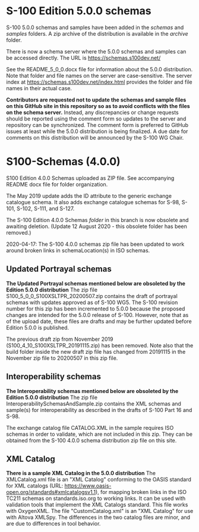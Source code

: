 # S-100 Edition 5.0.0 schemas
S-100 5.0.0 schemas and samples have been added in the <em>schemas</em> and <em>samples</em> folders. A zip archive of the distribution is available in the <em>archive</em> folder.

There is now a schema server where the 5.0.0 schemas and samples can be accessed directly. The URL is https://schemas.s100dev.net/ 

See the README_5_0_0.docx file for information about the 5.0.0 distribution. Note that folder and file names on the server are case-sensitive. The server index at https://schemas.s100dev.net/index.html provides the folder and file names in their actual case.

<b>Contributors are requested not to update the schemas and sample files on this GitHub site in this repository so as to avoid conflicts with the files on the schema server.</b> Instead, any discrepancies or change requests should be reported using the comment form so updates to the server and repository can be synchronized. The comment form is preferred to GitHub issues at least while the 5.0.0 distribution is being finalized. A due date for comments on this distribution will be announced by the S-100 WG Chair.

# S100-Schemas (4.0.0)
S100 Edition 4.0.0 Schemas uploaded as ZIP file.  See accompanying README docx file for folder organization.

The May 2019 update adds the ID attribute to the generic exchange catalogue schema. It also adds exchange catalogue schemas for S-98, S-101, S-102, S-111, and S-127.

The S-100 Edition 4.0.0 Schemas <em>folder</em> in this branch is now obsolete and awaiting deletion. (Update 12 August 2020 - this obsolete folder has been removed.)

2020-04-17: The S-100 4.0.0 schemas zip file has been updated to work around broken links in schemaLocation(s) in ISO schemas.

## Updated Portrayal schemas
<b>The Updated Portrayal schemas mentioned below are obsoleted by the Edition 5.0.0 distribution</b>
The zip file S100_5_0_0_S100XSLTPR_20200507.zip contains the draft of portrayal schemas with updates approved as of S-100 WG5. The S-100 revision number for this zip has been incremented to 5.0.0 because the proposed changes are intended for the 5.0.0 release of S-100. However, note that as of the upload date, these files are drafts and may be further updated before Edition 5.0.0 is published.

The previous draft zip from November 2019 (S100_4_10_S100XSLTPR_20191115.zip) has been removed. Note also that the build folder inside the new draft zip file has changed from 20191115 in the November zip file to 20200507 in this zip file.

## Interoperability schemas
<b>The Interoperability schemas mentioned below are obsoleted by the Edition 5.0.0 distribution</b>
The zip file InteroperabilitySchemasAndSample.zip contains the XML schemas and sample(s) for interoperability as described in the drafts of S-100 Part 16 and S-98. 

The exchange catalog file CATALOG.XML in the sample requires ISO schemas in order to validate, which are not included in this zip. They can be obtained from the S-100 4.0.0 schema distribution zip file on this site.

## XML Catalog
<b>There is a sample XML Catalog in the 5.0.0 distribution</b>
The XMLCatalog.xml file is an "XML Catalog" conforming to the OASIS standard for XML catalogs (URL: https://www.oasis-open.org/standards#xmlcatalogsv1.1), for mapping broken links in the ISO TC211 schemas on standards.iso.org to working links. It can be used with validation tools that implement the XML Catalogs standard. This file works with OxygenXML. The file "CustomCatalog.xml" is an "XML Catalog" for use with Altova XMLSpy. The differences in the two catalog files are minor, and are due to differences in tool behavior.
